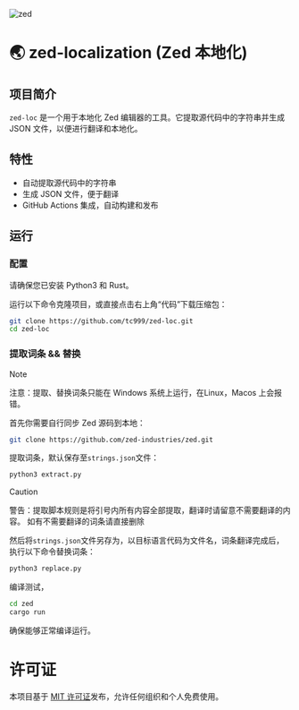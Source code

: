 ![zed](https://avatars.githubusercontent.com/u/79345384?s=200&v=4)
# 🌏 zed-localization (Zed 本地化)
## 项目简介

`zed-loc` 是一个用于本地化 Zed 编辑器的工具。它提取源代码中的字符串并生成 JSON 文件，以便进行翻译和本地化。

## 特性

- 自动提取源代码中的字符串
- 生成 JSON 文件，便于翻译
- GitHub Actions 集成，自动构建和发布

## 运行
### 配置
请确保您已安装 Python3 和 Rust。

运行以下命令克隆项目，或直接点击右上角“代码”下载压缩包：

```bash
git clone https://github.com/tc999/zed-loc.git
cd zed-loc
```
### 提取词条 && 替换

> [!note]
> 
> 注意：提取、替换词条只能在 Windows 系统上运行，在Linux，Macos 上会报错。

首先你需要自行同步 Zed 源码到本地：

```bash
git clone https://github.com/zed-industries/zed.git
```

提取词条，默认保存至`strings.json`文件：
```bash
python3 extract.py
```

> [!caution]
> 
> 警告：提取脚本规则是将引号内所有内容全部提取，翻译时请留意不需要翻译的内容。
> 如有不需要翻译的词条请直接删除

然后将`strings.json`文件另存为，以目标语言代码为文件名，词条翻译完成后，执行以下命令替换词条：
```bash
python3 replace.py
```

编译测试，

```bash
cd zed
cargo run
```

确保能够正常编译运行。

# 许可证

本项目基于 [MIT 许可证](LICENSE)发布，允许任何组织和个人免费使用。
